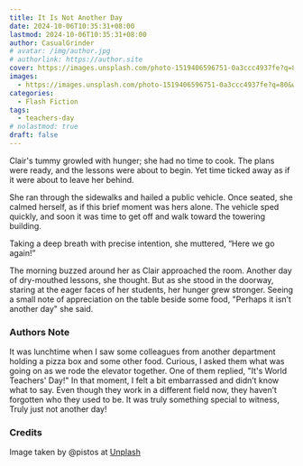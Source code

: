 ```yaml
---
title: It Is Not Another Day
date: 2024-10-06T10:35:31+08:00
lastmod: 2024-10-06T10:35:31+08:00
author: CasualGrinder
# avatar: /img/author.jpg
# authorlink: https://author.site
cover: https://images.unsplash.com/photo-1519406596751-0a3ccc4937fe?q=80&w=3270&auto=format&fit=crop&ixlib=rb-4.0.3&ixid=M3wxMjA3fDB8MHxwaG90by1wYWdlfHx8fGVufDB8fHx8fA%3D%3D
images:
  - https://images.unsplash.com/photo-1519406596751-0a3ccc4937fe?q=80&w=3270&auto=format&fit=crop&ixlib=rb-4.0.3&ixid=M3wxMjA3fDB8MHxwaG90by1wYWdlfHx8fGVufDB8fHx8fA%3D%3D
categories:
  - Flash Fiction
tags:
  - teachers-day
# nolastmod: true
draft: false
---
```


Clair's tummy growled with hunger; she had no time to cook. The plans were ready, and the lessons were about to begin. Yet time ticked away as if it were about to leave her behind.

She ran through the sidewalks and hailed a public vehicle. Once seated, she calmed herself, as if this brief moment was hers alone. The vehicle sped quickly, and soon it was time to get off and walk toward the towering building.

Taking a deep breath with precise intention, she muttered, “Here we go again!”

The morning buzzed around her as Clair approached the room. Another day of dry-mouthed lessons, she thought. But as she stood in the doorway, staring at the eager faces of her students, her hunger grew stronger. Seeing a small note of appreciation on the table beside some food, "Perhaps it isn’t another day" she said.

### Authors Note

It was lunchtime when I saw some colleagues from another department holding a pizza box and some other food. Curious, I asked them what was going on as we rode the elevator together. One of them replied, "It's World Teachers' Day!" In that moment, I felt a bit embarrassed and didn’t know what to say. Even though they work in a different field now, they haven’t forgotten who they used to be. It was truly something special to witness, Truly just not another day!

### Credits

Image taken by @pistos at [Unplash](https://unsplash.com/@pistos)
